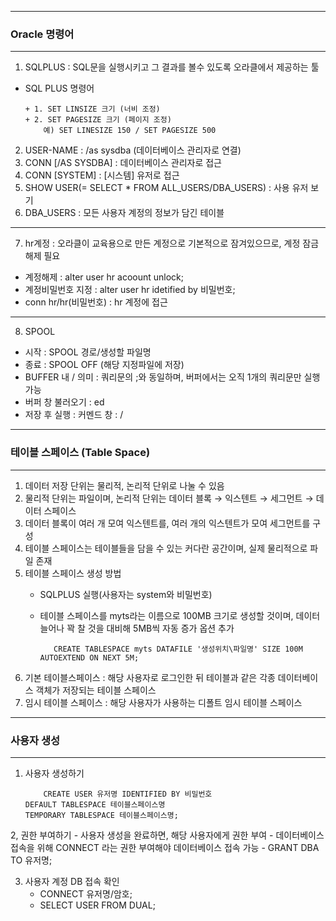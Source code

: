 -----
### Oracle 명령어
-----
1. SQLPLUS :  SQL문을 실행시키고 그 결과를 볼수 있도록 오라클에서 제공하는 툴
  - SQL PLUS 명령어
      
        + 1. SET LINSIZE 크기 (너비 조정)
        + 2. SET PAGESIZE 크기 (페이지 조정)
	        예) SET LINESIZE 150 / SET PAGESIZE 500

2. USER-NAME : /as sysdba (데이터베이스 관리자로 연결)
3. CONN [/AS SYSDBA] : 데이터베이스 관리자로 접근
4. CONN [SYSTEM] : [시스템] 유저로 접근
5. SHOW USER(= SELECT * FROM ALL_USERS/DBA_USERS) : 사용 유저 보기 
6. DBA_USERS : 모든 사용자 계정의 정보가 담긴 테이블
------
7. hr계정 : 오라클이 교육용으로 만든 계정으로 기본적으로 잠겨있으므로, 계정 잠금 해제 필요
  - 계정해제 : alter user hr acoount unlock;
  - 계정비밀번호 지정 : alter user hr idetified by 비밀번호;
  - conn hr/hr(비밀번호) : hr 계정에 접근
-----
8. SPOOL
  - 시작 : SPOOL 경로/생성할 파일명
  - 종료 : SPOOL OFF (해당 지정파일에 저장)
  - BUFFER 내 / 의미 : 쿼리문의 ;와 동일하며, 버퍼에서는 오직 1개의 쿼리문만 실행가능
  - 버퍼 창 불러오기 : ed
  - 저장 후 실행 : 커멘드 창 : /

-----
### 테이블 스페이스 (Table Space)
-----
1. 데이터 저장 단위는 물리적, 논리적 단위로 나눌 수 있음
2. 물리적 단위는 파일이며, 논리적 단위는 데이터 블록 → 익스텐트 → 세그먼트 → 데이터 스페이스
3. 데이터 블록이 여러 개 모여 익스텐트를, 여러 개의 익스텐트가 모여 세그먼트를 구성
4. 테이블 스페이스는 테이블들을 담을 수 있는 커다란 공간이며, 실제 물리적으로 파일 존재
5. 테이블 스페이스 생성 방법
   - SQLPLUS 실행(사용자는 system와 비밀번호)
   - 테이블 스페이스를 myts라는 이름으로 100MB 크기로 생성할 것이며, 데이터 늘어나 꽉 찰 것을 대비해 5MB씩 자동 증가 옵션 추가

      		CREATE TABLESPACE myts DATAFILE '생성위치\파일명' SIZE 100M AUTOEXTEND ON NEXT 5M;

6. 기본 테이블스페이스 : 해당 사용자로 로그인한 뒤 테이블과 같은 각종 데이터베이스 객체가 저장되는 테이블 스페이스
7. 임시 테이블 스페이스 : 해당 사용자가 사용하는 디폴트 임시 테이블 스페이스

----
### 사용자 생성
----
1. 사용자 생성하기
   
           CREATE USER 유저명 IDENTIFIED BY 비밀번호
   	   DEFAULT TABLESPACE 테이블스페이스명
   	   TEMPORARY TABLESPACE 테이블스페이스명;

2, 권한 부여하기
	- 사용자 생성을 완료하면, 해당 사용자에게 권한 부여
 	- 데이터베이스 접속을 위해 CONNECT 라는 권한 부여해야 데이터베이스 접속 가능
  	- GRANT DBA TO 유저명;

3. 사용자 계정 DB 접속 확인
	- CONNECT 유저명/암호;
	- SELECT USER FROM DUAL;
